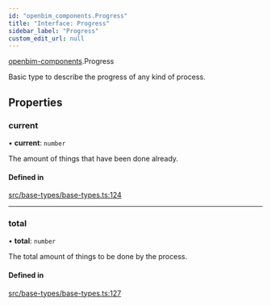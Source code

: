```yaml
---
id: "openbim_components.Progress"
title: "Interface: Progress"
sidebar_label: "Progress"
custom_edit_url: null
---
```


[openbim-components](../modules/openbim_components.md).Progress

Basic type to describe the progress of any kind of process.

## Properties

### current

• **current**: `number`

The amount of things that have been done already.

#### Defined in

[src/base-types/base-types.ts:124](https://github.com/ThatOpen/engine_components/blob/178497c/src/base-types/base-types.ts#L124)

___

### total

• **total**: `number`

The total amount of things to be done by the process.

#### Defined in

[src/base-types/base-types.ts:127](https://github.com/ThatOpen/engine_components/blob/178497c/src/base-types/base-types.ts#L127)
